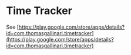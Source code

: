Time Tracker
============

See [https://play.google.com/store/apps/details?id=com.thomasgallinari.timetracker](https://play.google.com/store/apps/details?id=com.thomasgallinari.timetracker)

